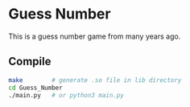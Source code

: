 # Guess Number 
This is a guess number game from many years ago.<br />

## Compile

``` bash
make        # generate .so file in lib directory
cd Guess_Number
./main.py   # or python3 main.py
```